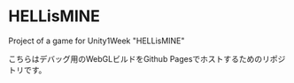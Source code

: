 # HELLisMINE
Project of a game for Unity1Week "HELLisMINE"

こちらはデバッグ用のWebGLビルドをGithub Pagesでホストするためのリポジトリです。
